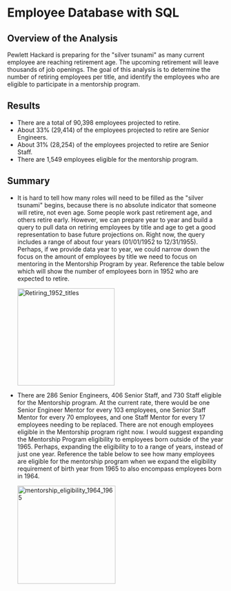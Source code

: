 # Employee Database with SQL

## Overview of the Analysis
Pewlett Hackard is preparing for the "silver tsunami" as many current employee are reaching retirement age. The upcoming retirement will leave thousands of job openings. The goal of this analysis is to determine the number of retiring employees per title, and identify the employees who are eligible to participate in a mentorship program.

## Results
* There are a total of 90,398 employees projected to retire.
* About 33% (29,414) of the employees projected to retire are Senior Engineers.
* About 31% (28,254) of the employees projected to retire are Senior Staff.
* There are 1,549 employees eligible for the mentorship program.

## Summary
* It is hard to tell how many roles will need to be filled as the "silver tsunami" begins, because there is no absolute indicator that someone will retire, not even age. Some people work past retirement age, and others retire early. However, we can prepare year to year and build a query to pull data on retiring employees by title and age to get a good representation to base future projections on. Right now, the query includes a range of about four years (01/01/1952 to 12/31/1955). Perhaps, if we provide data year to year, we could narrow down the focus on the amount of employees by title we need to focus on mentoring in the Mentorship Program by year. Reference the table below which will show the number of employees born in 1952 who are expected to retire. 

  <img width="225" alt="Retiring_1952_titles" src="https://user-images.githubusercontent.com/91927712/145349907-bb532afb-9ef9-435c-9dfe-12524a622c06.png">

* There are 286 Senior Engineers, 406 Senior Staff, and 730 Staff eligible for the Mentorship program. At the current rate, there would be one Senior Engineer Mentor for every 103 employees, one Senior Staff Mentor for every 70 employees, and one Staff Mentor for every 17 employees needing to be replaced. There are not enough employees eligible in the Mentorship program right now. I would suggest expanding the Mentorship Program eligibility to employees born outside of the year 1965. Perhaps, expanding the eligibility to to a range of years, instead of just one year. Reference the table below to see how many employees are eligible for the mentorship program when we expand the eligibility requirement of birth year from 1965 to also encompass employees born in 1964. 

  <img width="227" alt="mentorship_eligibility_1964_1965" src="https://user-images.githubusercontent.com/91927712/145349919-121016cb-0a74-46f6-9bab-72ee80797365.png">

